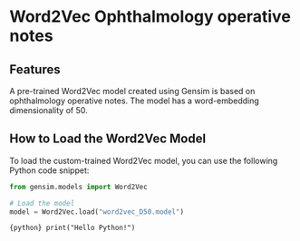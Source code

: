 # Word2Vec Ophthalmology operative notes

## Features

A pre-trained Word2Vec model created using Gensim is based on ophthalmology operative notes. The model has a word-embedding dimensionality of 50.

## How to Load the Word2Vec Model

To load the custom-trained Word2Vec model, you can use the following Python code snippet:

```python
from gensim.models import Word2Vec

# Load the model
model = Word2Vec.load("word2vec_D50.model")
```

```{python} print("Hello Python!") ```
